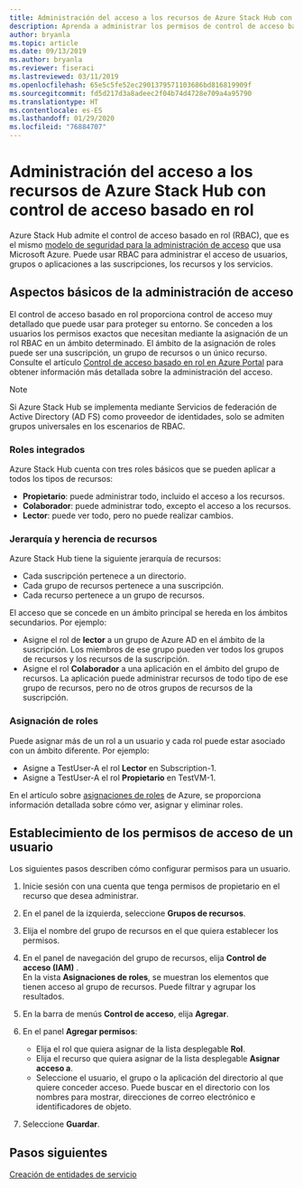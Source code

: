 ```yaml
---
title: Administración del acceso a los recursos de Azure Stack Hub con control de acceso basado en rol
description: Aprenda a administrar los permisos de control de acceso basado en rol (RBAC) como administrador o inquilino de Azure Stack Hub.
author: bryanla
ms.topic: article
ms.date: 09/13/2019
ms.author: bryanla
ms.reviewer: fiseraci
ms.lastreviewed: 03/11/2019
ms.openlocfilehash: 65e5c5fe52ec2901379571103686bd816819909f
ms.sourcegitcommit: fd5d217d3a8adeec2f04b74d4728e709a4a95790
ms.translationtype: HT
ms.contentlocale: es-ES
ms.lasthandoff: 01/29/2020
ms.locfileid: "76884707"
---
```

# <a name="manage-access-to-resources-in-azure-stack-hub-with-role-based-access-control"></a>Administración del acceso a los recursos de Azure Stack Hub con control de acceso basado en rol

Azure Stack Hub admite el control de acceso basado en rol (RBAC), que es el mismo [modelo de seguridad para la administración de acceso](/azure/role-based-access-control/overview) que usa Microsoft Azure. Puede usar RBAC para administrar el acceso de usuarios, grupos o aplicaciones a las suscripciones, los recursos y los servicios.

## <a name="basics-of-access-management"></a>Aspectos básicos de la administración de acceso

El control de acceso basado en rol proporciona control de acceso muy detallado que puede usar para proteger su entorno. Se conceden a los usuarios los permisos exactos que necesitan mediante la asignación de un rol RBAC en un ámbito determinado. El ámbito de la asignación de roles puede ser una suscripción, un grupo de recursos o un único recurso. Consulte el artículo [Control de acceso basado en rol en Azure Portal](/azure/role-based-access-control/overview) para obtener información más detallada sobre la administración del acceso.

> [!NOTE]
> Si Azure Stack Hub se implementa mediante Servicios de federación de Active Directory (AD FS) como proveedor de identidades, solo se admiten grupos universales en los escenarios de RBAC.

### <a name="built-in-roles"></a>Roles integrados

Azure Stack Hub cuenta con tres roles básicos que se pueden aplicar a todos los tipos de recursos:

* **Propietario**: puede administrar todo, incluido el acceso a los recursos.
* **Colaborador**: puede administrar todo, excepto el acceso a los recursos.
* **Lector**: puede ver todo, pero no puede realizar cambios.

### <a name="resource-hierarchy-and-inheritance"></a>Jerarquía y herencia de recursos

Azure Stack Hub tiene la siguiente jerarquía de recursos:

* Cada suscripción pertenece a un directorio.
* Cada grupo de recursos pertenece a una suscripción.
* Cada recurso pertenece a un grupo de recursos.

El acceso que se concede en un ámbito principal se hereda en los ámbitos secundarios. Por ejemplo:

* Asigne el rol de **lector** a un grupo de Azure AD en el ámbito de la suscripción. Los miembros de ese grupo pueden ver todos los grupos de recursos y los recursos de la suscripción.
* Asigne el rol **Colaborador** a una aplicación en el ámbito del grupo de recursos. La aplicación puede administrar recursos de todo tipo de ese grupo de recursos, pero no de otros grupos de recursos de la suscripción.

### <a name="assigning-roles"></a>Asignación de roles

Puede asignar más de un rol a un usuario y cada rol puede estar asociado con un ámbito diferente. Por ejemplo:

* Asigne a TestUser-A el rol **Lector** en Subscription-1.
* Asigne a TestUser-A el rol **Propietario** en TestVM-1.

En el artículo sobre [asignaciones de roles](/azure/role-based-access-control/role-assignments-portal) de Azure, se proporciona información detallada sobre cómo ver, asignar y eliminar roles.

## <a name="set-access-permissions-for-a-user"></a>Establecimiento de los permisos de acceso de un usuario

Los siguientes pasos describen cómo configurar permisos para un usuario.

1. Inicie sesión con una cuenta que tenga permisos de propietario en el recurso que desea administrar.
2. En el panel de la izquierda, seleccione **Grupos de recursos**.
3. Elija el nombre del grupo de recursos en el que quiera establecer los permisos.
4. En el panel de navegación del grupo de recursos, elija **Control de acceso (IAM)** .<BR> En la vista **Asignaciones de roles**, se muestran los elementos que tienen acceso al grupo de recursos. Puede filtrar y agrupar los resultados.
5. En la barra de menús **Control de acceso**, elija **Agregar**.
6. En el panel **Agregar permisos**:

   * Elija el rol que quiera asignar de la lista desplegable **Rol**.
   * Elija el recurso que quiera asignar de la lista desplegable **Asignar acceso a**.
   * Seleccione el usuario, el grupo o la aplicación del directorio al que quiere conceder acceso. Puede buscar en el directorio con los nombres para mostrar, direcciones de correo electrónico e identificadores de objeto.

7. Seleccione **Guardar**.

## <a name="next-steps"></a>Pasos siguientes

[Creación de entidades de servicio](../operator/azure-stack-create-service-principals.md)
